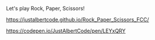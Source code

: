 Let's play Rock, Paper, Scissors!

https://justalbertcode.github.io/Rock_Paper_Scissors_FCC/

https://codepen.io/JustAlbertCode/pen/LEYxQRY

